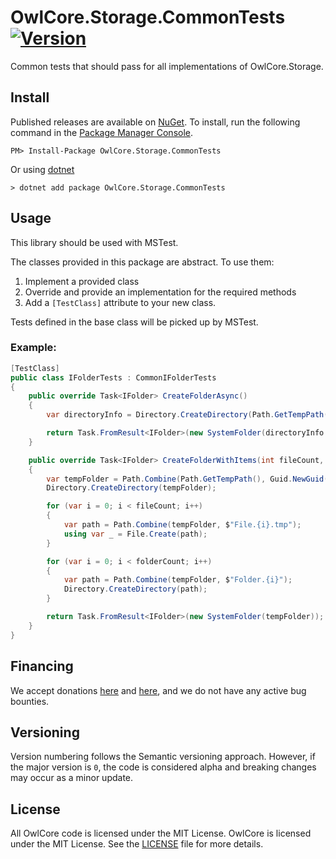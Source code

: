 # OwlCore.Storage.CommonTests [![Version](https://img.shields.io/nuget/v/OwlCore.Storage.CommonTests.svg)](https://www.nuget.org/packages/OwlCore.Storage.CommonTests)

Common tests that should pass for all implementations of OwlCore.Storage.


## Install

Published releases are available on [NuGet](https://www.nuget.org/packages/OwlCore.Storage.CommonTests). To install, run the following command in the [Package Manager Console](https://docs.nuget.org/docs/start-here/using-the-package-manager-console).

    PM> Install-Package OwlCore.Storage.CommonTests
    
Or using [dotnet](https://docs.microsoft.com/en-us/dotnet/core/tools/dotnet)

    > dotnet add package OwlCore.Storage.CommonTests

## Usage

This library should be used with MSTest.

The classes provided in this package are abstract. To use them:
1. Implement a provided class
2. Override and provide an implementation for the required methods
3. Add a `[TestClass]` attribute to your new class.

Tests defined in the base class will be picked up by MSTest. 

### Example:

```cs
[TestClass]
public class IFolderTests : CommonIFolderTests
{
    public override Task<IFolder> CreateFolderAsync()
    {
        var directoryInfo = Directory.CreateDirectory(Path.GetTempPath());

        return Task.FromResult<IFolder>(new SystemFolder(directoryInfo.FullName));
    }

    public override Task<IFolder> CreateFolderWithItems(int fileCount, int folderCount)
    {
        var tempFolder = Path.Combine(Path.GetTempPath(), Guid.NewGuid().ToString());
        Directory.CreateDirectory(tempFolder);

        for (var i = 0; i < fileCount; i++)
        {
            var path = Path.Combine(tempFolder, $"File.{i}.tmp");
            using var _ = File.Create(path);
        }

        for (var i = 0; i < folderCount; i++)
        {
            var path = Path.Combine(tempFolder, $"Folder.{i}");
            Directory.CreateDirectory(path);
        }

        return Task.FromResult<IFolder>(new SystemFolder(tempFolder));
    }
}
```


## Financing

We accept donations [here](https://github.com/sponsors/Arlodotexe) and [here](https://www.patreon.com/arlodotexe), and we do not have any active bug bounties.

## Versioning

Version numbering follows the Semantic versioning approach. However, if the major version is `0`, the code is considered alpha and breaking changes may occur as a minor update.

## License

All OwlCore code is licensed under the MIT License. OwlCore is licensed under the MIT License. See the [LICENSE](./src/LICENSE.txt) file for more details.

